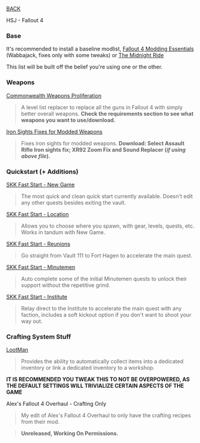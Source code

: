 
[BACK](..)

HSJ - Fallout 4

### Base

It's recommended to install a baseline modlist, [Fallout 4 Modding Essentials](https://github.com/GozerBlackCat/FO4ME) (Wabbajack, fixes only with some tweaks) or [The Midnight Ride](https://themidnightride.moddinglinked.com)

This list will be built off the belief you're using one or the other.

### Weapons

[Commonwealth Weapons Proliferation](https://www.nexusmods.com/fallout4/mods/62576)
> A level list replacer to replace all the guns in Fallout 4 with simply better overall weapons. **Check the requirements section to see what weapons you want to use/download.**

[Iron Sights Fixes for Modded Weapons](https://www.nexusmods.com/fallout4/mods/68686)
> Fixes iron sights for modded weapons. **Download: Select Assault Rifle Iron sights fix; XR92 Zoom Fix and Sound Replacer (*if using above file*).**

### Quickstart (+ Additions)

[SKK Fast Start - New Game](https://www.nexusmods.com/fallout4/mods/29227)
> The most quick and clean quick start currently available. Doesn't edit any other quests besides exiting the vault.

[SKK Fast Start - Location](https://www.nexusmods.com/fallout4/mods/31198)
> Allows you to choose where you spawn, with gear, levels, quests, etc. Works in tandum with New Game.

[SKK Fast Start - Reunions](https://www.nexusmods.com/fallout4/mods/30926)
> Go straight from Vault 111 to Fort Hagen to accelerate the main quest.

[SKK Fast Start - Minutemen](https://www.nexusmods.com/fallout4/mods/37740)
> Auto complete some of the initial Minutemen quests to unlock their support without the repetitive grind.

[SKK Fast Start - Institute](https://www.nexusmods.com/fallout4/mods/38049)
> Relay direct to the Institute to accelerate the main quest with any faction, includes a soft kickout option if you don't want to shoot your way out.

### Crafting System Stuff

[LootMan](https://www.nexusmods.com/fallout4/mods/42443)
> Provides the ability to automatically collect items into a dedicated inventory or link a dedicated inventory to a workshop.

**IT IS RECOMMENDED YOU TWEAK THIS TO NOT BE OVERPOWERED, AS THE DEFAULT SETTINGS WILL TRIVIALIZE CERTAIN ASPECTS OF THE GAME**

Alex's Fallout 4 Overhaul - Crafting Only
> My edit of Alex's Fallout 4 Overhaul to only have the crafting recipes from their mod.

> **Unreleased, Working On Permissions.**